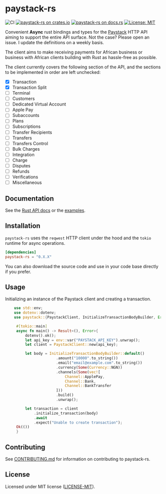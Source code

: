 # paystack-rs

![CI](https://github.com/morukele/paystack-rs/actions/workflows/rust.yml/badge.svg)
[![paystack-rs on crates.io](https://img.shields.io/crates/v/paystack-rs.svg)](https://crates.io/crates/paystack-rs)
[![paystack-rs  on docs.rs](https://docs.rs/paystack-rs/badge.svg)](https://docs.rs/paystack-rs)
[![License: MIT](https://img.shields.io/badge/License-MIT-yellow.svg)](https://opensource.org/licenses/MIT)

Convenient **Async** rust bindings and types for the [Paystack](https://paystack.com) HTTP API aiming to support the entire API surface. Not the case? Please open an issue. I update the definitions on a weekly basis.

The client aims to make receiving payments for African business or business with African clients building with Rust as hassle-free as possible.

The client currently covers the following section of the API, and the sections to be implemented in order are left unchecked:

- [x] Transaction
- [x] Transaction Split
- [ ] Terminal
- [ ] Customers
- [ ] Dedicated Virtual Account
- [ ] Apple Pay
- [ ] Subaccounts
- [ ] Plans
- [ ] Subscriptions
- [ ] Transfer Recipients
- [ ] Transfers
- [ ] Transfers Control
- [ ] Bulk Charges
- [ ] Integration
- [ ] Charge
- [ ] Disputes
- [ ] Refunds
- [ ] Verifications
- [ ] Miscellaneous

## Documentation

See the [Rust API docs](https://docs.rs/paystack-rs) or the [examples](/examples).

## Installation

`paystack-rs` uses the `reqwest` HTTP client under the hood and the `tokio` runtime for async operations.

```toml
[dependencies]
paystack-rs = "0.X.X"
```

You can also download the source code and use in your code base directly if you prefer.

## Usage

Initializing an instance of the Paystack client and creating a transaction.

```rust
    use std::env; 
    use dotenv::dotenv; 
    use paystack::{PaystackClient, InitializeTransactionBodyBuilder, Error, Currency, Channel};

     #[tokio::main]
     async fn main() -> Result<(), Error>{
         dotenv().ok();
         let api_key = env::var("PAYSTACK_API_KEY").unwrap();
         let client = PaystackClient::new(api_key);

         let body = InitializeTransactionBodyBuilder::default()
                       .amount("10000".to_string())
                       .email("email@example.com".to_string())
                       .currency(Some(Currency::NGN))
                       .channels(Some(vec![
                           Channel::ApplePay,
                           Channel::Bank,
                           Channel::BankTransfer
                       ]))
                       .build()
                       .unwrap();

         let transaction = client
             .initialize_transaction(body)
             .await
             .expect("Unable to create transaction");
     Ok(())
     }
```

## Contributing

See [CONTRIBUTING.md](/CONTRIBUTING.md) for information on contributing to paystack-rs.

## License

Licensed under MIT license ([LICENSE-MIT](/LICENSE-MIT)).
